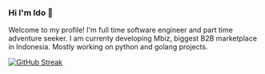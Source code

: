 ### Hi I'm Ido 👋

Welcome to my profile! I'm full time software engineer and part time adventure seeker. I am currenty developing Mbiz, biggest B2B marketplace in Indonesia. Mostly working on python and golang projects.

[![GitHub Streak](https://streak-stats.demolab.com/?user=idoyudha)](https://git.io/streak-stats)
<!--
**idoyudha/idoyudha** is a ✨ _special_ ✨ repository because its `README.md` (this file) appears on your GitHub profile.

Here are some ideas to get you started:

- 🔭 I’m currently working on ...
- 🌱 I’m currently learning ...
- 👯 I’m looking to collaborate on ...
- 🤔 I’m looking for help with ...
- 💬 Ask me about ...
- 📫 How to reach me: ...
- 😄 Pronouns: ...
- ⚡ Fun fact: ...
-->
